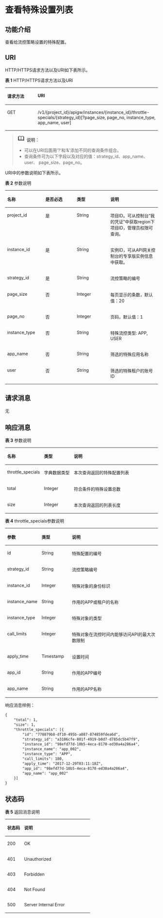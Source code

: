 # 查看特殊设置列表<a name="apig-phapi-180713081"></a>

## 功能介绍<a name="section53699803"></a>

查看给流控策略设置的特殊配置。

## URI<a name="section13536187"></a>

HTTP/HTTPS请求方法以及URI如下表所示。

**表 1**  HTTP/HTTPS请求方法以及URI

<a name="table40932678"></a>
<table><thead align="left"><tr id="row32630007"><th class="cellrowborder" valign="top" width="20%" id="mcps1.2.3.1.1"><p id="p25784877"><a name="p25784877"></a><a name="p25784877"></a>请求方法</p>
</th>
<th class="cellrowborder" valign="top" width="80%" id="mcps1.2.3.1.2"><p id="p8200292"><a name="p8200292"></a><a name="p8200292"></a>URI</p>
</th>
</tr>
</thead>
<tbody><tr id="row60243907"><td class="cellrowborder" valign="top" width="20%" headers="mcps1.2.3.1.1 "><p id="p47918323"><a name="p47918323"></a><a name="p47918323"></a>GET</p>
</td>
<td class="cellrowborder" valign="top" width="80%" headers="mcps1.2.3.1.2 "><p id="p56178972"><a name="p56178972"></a><a name="p56178972"></a>/v1/{project_id}/apigw/instances/{instance_id}/throttle-specials/{strategy_id}[?page_size, page_no, instance_type, app_name, user]</p>
</td>
</tr>
</tbody>
</table>

>![](public_sys-resources/icon-note.gif) **说明：**   
>-   可以在URI后面用‘?’和‘&’添加不同的查询条件组合。  
>-   查询条件可为以下字段以及对应的值：strategy\_id、app\_name、user、 page\_size、page\_no。  

URI中的参数说明如下表所示。

**表 2**  参数说明

<a name="table53867817"></a>
<table><thead align="left"><tr id="row12559801"><th class="cellrowborder" valign="top" width="25%" id="mcps1.2.5.1.1"><p id="p10710956"><a name="p10710956"></a><a name="p10710956"></a>名称</p>
</th>
<th class="cellrowborder" valign="top" width="20.549999999999997%" id="mcps1.2.5.1.2"><p id="p62281116"><a name="p62281116"></a><a name="p62281116"></a>是否必选</p>
</th>
<th class="cellrowborder" valign="top" width="21.98%" id="mcps1.2.5.1.3"><p id="p11605616"><a name="p11605616"></a><a name="p11605616"></a>类型</p>
</th>
<th class="cellrowborder" valign="top" width="32.47%" id="mcps1.2.5.1.4"><p id="p530833"><a name="p530833"></a><a name="p530833"></a>说明</p>
</th>
</tr>
</thead>
<tbody><tr id="row171520509178"><td class="cellrowborder" valign="top" width="25%" headers="mcps1.2.5.1.1 "><p id="p55878963"><a name="p55878963"></a><a name="p55878963"></a>project_id</p>
</td>
<td class="cellrowborder" valign="top" width="20.549999999999997%" headers="mcps1.2.5.1.2 "><p id="p29902160"><a name="p29902160"></a><a name="p29902160"></a>是</p>
</td>
<td class="cellrowborder" valign="top" width="21.98%" headers="mcps1.2.5.1.3 "><p id="p6155914"><a name="p6155914"></a><a name="p6155914"></a>String</p>
</td>
<td class="cellrowborder" valign="top" width="32.47%" headers="mcps1.2.5.1.4 "><p id="p28867016"><a name="p28867016"></a><a name="p28867016"></a>项目ID。可从控制台“我的凭证”中获取region下项目ID，管理员权限可查询。</p>
</td>
</tr>
<tr id="row36407497172"><td class="cellrowborder" valign="top" width="25%" headers="mcps1.2.5.1.1 "><p id="p1780913159538"><a name="p1780913159538"></a><a name="p1780913159538"></a>instance_id</p>
</td>
<td class="cellrowborder" valign="top" width="20.549999999999997%" headers="mcps1.2.5.1.2 "><p id="p9809215115310"><a name="p9809215115310"></a><a name="p9809215115310"></a>是</p>
</td>
<td class="cellrowborder" valign="top" width="21.98%" headers="mcps1.2.5.1.3 "><p id="p1280914152538"><a name="p1280914152538"></a><a name="p1280914152538"></a>String</p>
</td>
<td class="cellrowborder" valign="top" width="32.47%" headers="mcps1.2.5.1.4 "><p id="p1880914157537"><a name="p1880914157537"></a><a name="p1880914157537"></a>实例ID，可从API网关控制台的专享版实例信息中获取。</p>
</td>
</tr>
<tr id="row42997478"><td class="cellrowborder" valign="top" width="25%" headers="mcps1.2.5.1.1 "><p id="p60243671"><a name="p60243671"></a><a name="p60243671"></a>strategy_id</p>
</td>
<td class="cellrowborder" valign="top" width="20.549999999999997%" headers="mcps1.2.5.1.2 "><p id="p47899214"><a name="p47899214"></a><a name="p47899214"></a>是</p>
</td>
<td class="cellrowborder" valign="top" width="21.98%" headers="mcps1.2.5.1.3 "><p id="p54631088"><a name="p54631088"></a><a name="p54631088"></a>String</p>
</td>
<td class="cellrowborder" valign="top" width="32.47%" headers="mcps1.2.5.1.4 "><p id="p63042023"><a name="p63042023"></a><a name="p63042023"></a>流控策略的编号</p>
</td>
</tr>
<tr id="row30507302"><td class="cellrowborder" valign="top" width="25%" headers="mcps1.2.5.1.1 "><p id="p55172407"><a name="p55172407"></a><a name="p55172407"></a>page_size</p>
</td>
<td class="cellrowborder" valign="top" width="20.549999999999997%" headers="mcps1.2.5.1.2 "><p id="p39779984"><a name="p39779984"></a><a name="p39779984"></a>否</p>
</td>
<td class="cellrowborder" valign="top" width="21.98%" headers="mcps1.2.5.1.3 "><p id="p953306"><a name="p953306"></a><a name="p953306"></a>Integer</p>
</td>
<td class="cellrowborder" valign="top" width="32.47%" headers="mcps1.2.5.1.4 "><p id="p10108989"><a name="p10108989"></a><a name="p10108989"></a>每页显示的条数，默认值：20</p>
</td>
</tr>
<tr id="row23872039"><td class="cellrowborder" valign="top" width="25%" headers="mcps1.2.5.1.1 "><p id="p54586977"><a name="p54586977"></a><a name="p54586977"></a>page_no</p>
</td>
<td class="cellrowborder" valign="top" width="20.549999999999997%" headers="mcps1.2.5.1.2 "><p id="p59468999"><a name="p59468999"></a><a name="p59468999"></a>否</p>
</td>
<td class="cellrowborder" valign="top" width="21.98%" headers="mcps1.2.5.1.3 "><p id="p52259651"><a name="p52259651"></a><a name="p52259651"></a>Integer</p>
</td>
<td class="cellrowborder" valign="top" width="32.47%" headers="mcps1.2.5.1.4 "><p id="p5173306"><a name="p5173306"></a><a name="p5173306"></a>页码，默认值：1</p>
</td>
</tr>
<tr id="row15125101515175"><td class="cellrowborder" valign="top" width="25%" headers="mcps1.2.5.1.1 "><p id="p212531571712"><a name="p212531571712"></a><a name="p212531571712"></a>instance_type</p>
</td>
<td class="cellrowborder" valign="top" width="20.549999999999997%" headers="mcps1.2.5.1.2 "><p id="p6125131521715"><a name="p6125131521715"></a><a name="p6125131521715"></a>否</p>
</td>
<td class="cellrowborder" valign="top" width="21.98%" headers="mcps1.2.5.1.3 "><p id="p16125915191714"><a name="p16125915191714"></a><a name="p16125915191714"></a>String</p>
</td>
<td class="cellrowborder" valign="top" width="32.47%" headers="mcps1.2.5.1.4 "><p id="p101250157175"><a name="p101250157175"></a><a name="p101250157175"></a>特殊流控类型:  APP, USER</p>
</td>
</tr>
<tr id="row410983481718"><td class="cellrowborder" valign="top" width="25%" headers="mcps1.2.5.1.1 "><p id="p181091834121710"><a name="p181091834121710"></a><a name="p181091834121710"></a>app_name</p>
</td>
<td class="cellrowborder" valign="top" width="20.549999999999997%" headers="mcps1.2.5.1.2 "><p id="p12109133417175"><a name="p12109133417175"></a><a name="p12109133417175"></a>否</p>
</td>
<td class="cellrowborder" valign="top" width="21.98%" headers="mcps1.2.5.1.3 "><p id="p6109163471713"><a name="p6109163471713"></a><a name="p6109163471713"></a>String</p>
</td>
<td class="cellrowborder" valign="top" width="32.47%" headers="mcps1.2.5.1.4 "><p id="p1210933412175"><a name="p1210933412175"></a><a name="p1210933412175"></a>筛选的特殊应用名称</p>
</td>
</tr>
<tr id="row1243343015612"><td class="cellrowborder" valign="top" width="25%" headers="mcps1.2.5.1.1 "><p id="p343313303568"><a name="p343313303568"></a><a name="p343313303568"></a>user</p>
</td>
<td class="cellrowborder" valign="top" width="20.549999999999997%" headers="mcps1.2.5.1.2 "><p id="p2433103011567"><a name="p2433103011567"></a><a name="p2433103011567"></a>否</p>
</td>
<td class="cellrowborder" valign="top" width="21.98%" headers="mcps1.2.5.1.3 "><p id="p1243319307563"><a name="p1243319307563"></a><a name="p1243319307563"></a>String</p>
</td>
<td class="cellrowborder" valign="top" width="32.47%" headers="mcps1.2.5.1.4 "><p id="p1743383018563"><a name="p1743383018563"></a><a name="p1743383018563"></a>筛选的特殊租户的账号ID</p>
</td>
</tr>
</tbody>
</table>

## 请求消息<a name="section54716821"></a>

无

## 响应消息<a name="section2877544"></a>

**表 3**  参数说明

<a name="table25878126"></a>
<table><thead align="left"><tr id="row28160051"><th class="cellrowborder" valign="top" width="20%" id="mcps1.2.4.1.1"><p id="p66371643"><a name="p66371643"></a><a name="p66371643"></a>名称</p>
</th>
<th class="cellrowborder" valign="top" width="20%" id="mcps1.2.4.1.2"><p id="p7393979"><a name="p7393979"></a><a name="p7393979"></a>类型</p>
</th>
<th class="cellrowborder" valign="top" width="60%" id="mcps1.2.4.1.3"><p id="p62041436"><a name="p62041436"></a><a name="p62041436"></a>说明</p>
</th>
</tr>
</thead>
<tbody><tr id="row59300421"><td class="cellrowborder" valign="top" width="20%" headers="mcps1.2.4.1.1 "><p id="p38604831"><a name="p38604831"></a><a name="p38604831"></a>throttle_specials</p>
</td>
<td class="cellrowborder" valign="top" width="20%" headers="mcps1.2.4.1.2 "><p id="p39983634"><a name="p39983634"></a><a name="p39983634"></a>字典数据类型</p>
</td>
<td class="cellrowborder" valign="top" width="60%" headers="mcps1.2.4.1.3 "><p id="p17448901"><a name="p17448901"></a><a name="p17448901"></a>本次查询返回的特殊配置列表</p>
</td>
</tr>
<tr id="row22822382"><td class="cellrowborder" valign="top" width="20%" headers="mcps1.2.4.1.1 "><p id="p36673636"><a name="p36673636"></a><a name="p36673636"></a>total</p>
</td>
<td class="cellrowborder" valign="top" width="20%" headers="mcps1.2.4.1.2 "><p id="p17774576"><a name="p17774576"></a><a name="p17774576"></a>Integer</p>
</td>
<td class="cellrowborder" valign="top" width="60%" headers="mcps1.2.4.1.3 "><p id="p30454519"><a name="p30454519"></a><a name="p30454519"></a>符合条件的特殊设置总数</p>
</td>
</tr>
<tr id="row5655221"><td class="cellrowborder" valign="top" width="20%" headers="mcps1.2.4.1.1 "><p id="p55419779"><a name="p55419779"></a><a name="p55419779"></a>size</p>
</td>
<td class="cellrowborder" valign="top" width="20%" headers="mcps1.2.4.1.2 "><p id="p59817089"><a name="p59817089"></a><a name="p59817089"></a>Integer</p>
</td>
<td class="cellrowborder" valign="top" width="60%" headers="mcps1.2.4.1.3 "><p id="p13346007"><a name="p13346007"></a><a name="p13346007"></a>本次查询返回的列表长度</p>
</td>
</tr>
</tbody>
</table>

**表 4**  throttle\_specials参数说明

<a name="table53005203"></a>
<table><thead align="left"><tr id="row55893062"><th class="cellrowborder" valign="top" width="20%" id="mcps1.2.4.1.1"><p id="p31044143"><a name="p31044143"></a><a name="p31044143"></a>参数</p>
</th>
<th class="cellrowborder" valign="top" width="20%" id="mcps1.2.4.1.2"><p id="p31547616"><a name="p31547616"></a><a name="p31547616"></a>类型</p>
</th>
<th class="cellrowborder" valign="top" width="60%" id="mcps1.2.4.1.3"><p id="p5220098"><a name="p5220098"></a><a name="p5220098"></a>说明</p>
</th>
</tr>
</thead>
<tbody><tr id="row20174780"><td class="cellrowborder" valign="top" width="20%" headers="mcps1.2.4.1.1 "><p id="p23544503"><a name="p23544503"></a><a name="p23544503"></a>id</p>
</td>
<td class="cellrowborder" valign="top" width="20%" headers="mcps1.2.4.1.2 "><p id="p28056603"><a name="p28056603"></a><a name="p28056603"></a>String</p>
</td>
<td class="cellrowborder" valign="top" width="60%" headers="mcps1.2.4.1.3 "><p id="p57992334"><a name="p57992334"></a><a name="p57992334"></a>特殊配置的编号</p>
</td>
</tr>
<tr id="row52168966"><td class="cellrowborder" valign="top" width="20%" headers="mcps1.2.4.1.1 "><p id="p64936726"><a name="p64936726"></a><a name="p64936726"></a>strategy_id</p>
</td>
<td class="cellrowborder" valign="top" width="20%" headers="mcps1.2.4.1.2 "><p id="p25383434"><a name="p25383434"></a><a name="p25383434"></a>String</p>
</td>
<td class="cellrowborder" valign="top" width="60%" headers="mcps1.2.4.1.3 "><p id="p42792267"><a name="p42792267"></a><a name="p42792267"></a>流控策略编号</p>
</td>
</tr>
<tr id="row49586083"><td class="cellrowborder" valign="top" width="20%" headers="mcps1.2.4.1.1 "><p id="p57049793"><a name="p57049793"></a><a name="p57049793"></a>instance_id</p>
</td>
<td class="cellrowborder" valign="top" width="20%" headers="mcps1.2.4.1.2 "><p id="p57630560"><a name="p57630560"></a><a name="p57630560"></a>Integer</p>
</td>
<td class="cellrowborder" valign="top" width="60%" headers="mcps1.2.4.1.3 "><p id="p37563816"><a name="p37563816"></a><a name="p37563816"></a>特殊对象的身份标识</p>
</td>
</tr>
<tr id="row768118995716"><td class="cellrowborder" valign="top" width="20%" headers="mcps1.2.4.1.1 "><p id="p28677105577"><a name="p28677105577"></a><a name="p28677105577"></a>instance_name</p>
</td>
<td class="cellrowborder" valign="top" width="20%" headers="mcps1.2.4.1.2 "><p id="p88691010165715"><a name="p88691010165715"></a><a name="p88691010165715"></a>String</p>
</td>
<td class="cellrowborder" valign="top" width="60%" headers="mcps1.2.4.1.3 "><p id="p16872191085717"><a name="p16872191085717"></a><a name="p16872191085717"></a>作用的APP或租户的名称</p>
</td>
</tr>
<tr id="row2530026"><td class="cellrowborder" valign="top" width="20%" headers="mcps1.2.4.1.1 "><p id="p3605569"><a name="p3605569"></a><a name="p3605569"></a>instance_type</p>
</td>
<td class="cellrowborder" valign="top" width="20%" headers="mcps1.2.4.1.2 "><p id="p23615701"><a name="p23615701"></a><a name="p23615701"></a>Integer</p>
</td>
<td class="cellrowborder" valign="top" width="60%" headers="mcps1.2.4.1.3 "><p id="p33823629"><a name="p33823629"></a><a name="p33823629"></a>特殊对象的类型</p>
</td>
</tr>
<tr id="row35977210"><td class="cellrowborder" valign="top" width="20%" headers="mcps1.2.4.1.1 "><p id="p28472932"><a name="p28472932"></a><a name="p28472932"></a>call_limits</p>
</td>
<td class="cellrowborder" valign="top" width="20%" headers="mcps1.2.4.1.2 "><p id="p24606183"><a name="p24606183"></a><a name="p24606183"></a>Integer</p>
</td>
<td class="cellrowborder" valign="top" width="60%" headers="mcps1.2.4.1.3 "><p id="p46943786"><a name="p46943786"></a><a name="p46943786"></a>特殊对象在流控时间内能够访问API的最大次数限制</p>
</td>
</tr>
<tr id="row19840891"><td class="cellrowborder" valign="top" width="20%" headers="mcps1.2.4.1.1 "><p id="p63608321"><a name="p63608321"></a><a name="p63608321"></a>apply_time</p>
</td>
<td class="cellrowborder" valign="top" width="20%" headers="mcps1.2.4.1.2 "><p id="p52000413"><a name="p52000413"></a><a name="p52000413"></a>Timestamp</p>
</td>
<td class="cellrowborder" valign="top" width="60%" headers="mcps1.2.4.1.3 "><p id="p51283892"><a name="p51283892"></a><a name="p51283892"></a>设置时间</p>
</td>
</tr>
<tr id="row17977161825718"><td class="cellrowborder" valign="top" width="20%" headers="mcps1.2.4.1.1 "><p id="p166372135718"><a name="p166372135718"></a><a name="p166372135718"></a>app_id</p>
</td>
<td class="cellrowborder" valign="top" width="20%" headers="mcps1.2.4.1.2 "><p id="p865122175719"><a name="p865122175719"></a><a name="p865122175719"></a>String</p>
</td>
<td class="cellrowborder" valign="top" width="60%" headers="mcps1.2.4.1.3 "><p id="p266192165714"><a name="p266192165714"></a><a name="p266192165714"></a>作用的APP编号</p>
</td>
</tr>
<tr id="row58901850"><td class="cellrowborder" valign="top" width="20%" headers="mcps1.2.4.1.1 "><p id="p6320568"><a name="p6320568"></a><a name="p6320568"></a>app_name</p>
</td>
<td class="cellrowborder" valign="top" width="20%" headers="mcps1.2.4.1.2 "><p id="p42203974"><a name="p42203974"></a><a name="p42203974"></a>String</p>
</td>
<td class="cellrowborder" valign="top" width="60%" headers="mcps1.2.4.1.3 "><p id="p63078700"><a name="p63078700"></a><a name="p63078700"></a>作用的APP名称</p>
</td>
</tr>
</tbody>
</table>

响应消息样例：

```
{
	"total": 1,
	"size": 1,
	"throttle_specials": [{
		"id": "778879b8-df10-495b-a087-874859fdea6d",
		"strategy_id": "a3106cfe-801f-4919-b0d7-d785dc5b47f9",
		"instance_id": "98efd77d-10b5-4eca-8170-ed30a4a286a4",
		"instance_name": "app_002",
		"instance_type": "APP",
		"call_limits": 180,
		"apply_time": "2017-12-29T03:11:18Z",
		"app_id": "98efd77d-10b5-4eca-8170-ed30a4a286a4",
		"app_name": "app_002"
	}]
}
```

## 状态码<a name="section22689348"></a>

**表 5**  返回消息说明

<a name="table52089279"></a>
<table><thead align="left"><tr id="row19305289"><th class="cellrowborder" valign="top" width="20%" id="mcps1.2.3.1.1"><p id="p20224568"><a name="p20224568"></a><a name="p20224568"></a>状态码</p>
</th>
<th class="cellrowborder" valign="top" width="80%" id="mcps1.2.3.1.2"><p id="p27577336"><a name="p27577336"></a><a name="p27577336"></a>说明</p>
</th>
</tr>
</thead>
<tbody><tr id="row19171761"><td class="cellrowborder" valign="top" width="20%" headers="mcps1.2.3.1.1 "><p id="p9408778"><a name="p9408778"></a><a name="p9408778"></a>200</p>
</td>
<td class="cellrowborder" valign="top" width="80%" headers="mcps1.2.3.1.2 "><p id="p23913515"><a name="p23913515"></a><a name="p23913515"></a>OK</p>
</td>
</tr>
<tr id="row13895046"><td class="cellrowborder" valign="top" width="20%" headers="mcps1.2.3.1.1 "><p id="p51756967"><a name="p51756967"></a><a name="p51756967"></a>401</p>
</td>
<td class="cellrowborder" valign="top" width="80%" headers="mcps1.2.3.1.2 "><p id="p31564837"><a name="p31564837"></a><a name="p31564837"></a>Unauthorized</p>
</td>
</tr>
<tr id="row15648082"><td class="cellrowborder" valign="top" width="20%" headers="mcps1.2.3.1.1 "><p id="p59535142"><a name="p59535142"></a><a name="p59535142"></a>403</p>
</td>
<td class="cellrowborder" valign="top" width="80%" headers="mcps1.2.3.1.2 "><p id="p57617161"><a name="p57617161"></a><a name="p57617161"></a>Forbidden</p>
</td>
</tr>
<tr id="row48792409"><td class="cellrowborder" valign="top" width="20%" headers="mcps1.2.3.1.1 "><p id="p59871065"><a name="p59871065"></a><a name="p59871065"></a>404</p>
</td>
<td class="cellrowborder" valign="top" width="80%" headers="mcps1.2.3.1.2 "><p id="p17718077"><a name="p17718077"></a><a name="p17718077"></a>Not Found</p>
</td>
</tr>
<tr id="row440216351571"><td class="cellrowborder" valign="top" width="20%" headers="mcps1.2.3.1.1 "><p id="p9402163514714"><a name="p9402163514714"></a><a name="p9402163514714"></a>500</p>
</td>
<td class="cellrowborder" valign="top" width="80%" headers="mcps1.2.3.1.2 "><p id="p740212352716"><a name="p740212352716"></a><a name="p740212352716"></a>Server Internal Error</p>
</td>
</tr>
</tbody>
</table>

